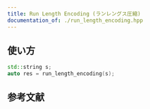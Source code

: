 ```yaml
---
title: Run Length Encoding (ランレングス圧縮)
documentation_of: ./run_length_encoding.hpp
---
```


## 使い方

```cpp
std::string s;
auto res = run_length_encoding(s);
```

## 参考文献
